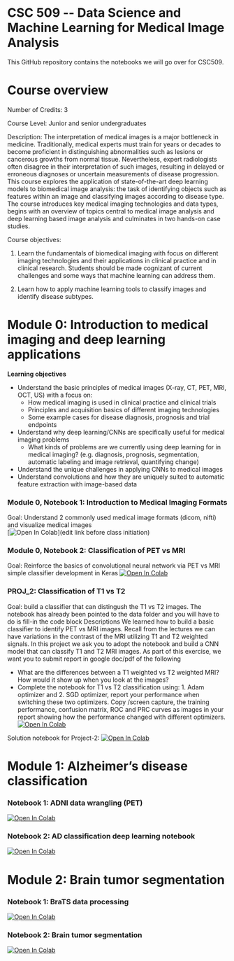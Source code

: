 
# CSC 509 -- Data Science and Machine Learning for Medical Image Analysis

This GitHub repository contains the notebooks we will go over for CSC509. 

# Course overview

Number of Credits: 3

Course Level: Junior and senior undergraduates

Description: The interpretation of medical images is a major bottleneck in medicine. Traditionally, medical experts must train for years or decades to become proficient in distinguishing abnormalities such as lesions or cancerous growths from normal tissue. Nevertheless, expert radiologists often disagree in their interpretation of such images, resulting in delayed or erroneous diagnoses or uncertain measurements of disease progression. This course explores the application of state-of-the-art deep learning models to biomedical image analysis: the task of identifying objects such as features within an image and classifying images according to disease type. The course introduces key medical imaging technologies and data types, begins with an overview of topics central to medical image analysis and deep learning based image analysis and culminates in two hands-on case studies.

Course objectives:
1. Learn the fundamentals of biomedical imaging with focus on different imaging technologies and their applications in clinical practice and in clinical research. Students should be made cognizant of current challenges and some ways that machine learning can address them.

2. Learn how to apply machine learning tools to classify images and identify disease subtypes.



# Module 0: Introduction to medical imaging and deep learning applications
**Learning objectives**
* Understand the basic principles of medical images (X-ray, CT, PET, MRI, OCT, US) with a focus on: 
	* How medical imaging is used in clinical practice and clinical trials
	* Principles and acquisition basics of different imaging technologies
	* Some example cases for disease diagnosis, prognosis and trial endpoints  
* Understand why deep learning/CNNs are specifically useful for medical imaging problems
	* What kinds of problems are we currently using deep learning for in medical imaging? (e.g. diagnosis, prognosis, segmentation, automatic labeling and image retrieval, quantifying change) 
* Understand the unique challenges in applying CNNs to medical images
* Understand convolutions and how they are uniquely suited to automatic feature extraction with image-based data 


### Module 0, Notebook 1: Introduction to Medical Imaging Formats
Goal: Understand 2 commonly used medical image formats (dicom, nifti) and visualize medical images  
[![Open In Colab](https://colab.research.google.com/assets/colab-badge.svg)](edit link before class initiation)

### Module 0, Notebook 2: Classification of PET vs MRI 

Goal: Reinforce the basics of convolutional neural network via PET vs MRI simple classifier development in Keras
[![Open In Colab](https://colab.research.google.com/assets/colab-badge.svg)](https://colab.research.google.com/github/julclu/CSC509/blob/spring_2024/Module0/2_15_2023_Module0_Notebook2_SimpleClassification.ipynb) 

### PROJ_2: Classification of T1 vs T2
Goal: build a classifier that can distingush the T1 vs T2 images. The notebook has already been pointed to the data folder and you will have to do is fill-in the code block
Descriptions
We learned how to build a basic classifier to identify PET vs MRI images. Recall from the lectures we can have variations in the contrast of the MRI utilizing T1 and T2 weighted signals. In this project we ask you to adopt the notebook and build a CNN model that can classify T1 and T2 MRI images. As part of this exercise, we want you to submit report in google doc/pdf of the following
 * What are the differences between a T1 weighted vs T2 weighted MRI? How would it show up when you look at the images?
 * Complete the notebook for T1 vs T2 classification using: 1. Adam optimizer and 2. SGD optimizer, report your performance when switching these two optimizers. Copy /screen capture, the training performance, confusion matrix, ROC and PRC curves as images in your report showing how the performance changed with different optimizers.
[![Open In Colab](https://colab.research.google.com/assets/colab-badge.svg)](https://colab.research.google.com/github/julclu/CSC509/blob/main/Module0/PROJ_2_T1_T2_Classifier.ipynb)

Solution notebook for Project-2: 
[![Open In Colab](https://colab.research.google.com/assets/colab-badge.svg)](https://colab.research.google.com/github/julclu/CSC509/blob/main/Module0/PROJ_2_T1_T2_Classifier_Solution.ipynb)

# Module 1: Alzheimer’s disease classification

### Notebook 1: ADNI data wrangling (PET) 
[![Open In Colab](https://colab.research.google.com/assets/colab-badge.svg)](https://colab.research.google.com/github/julclu/CSC509/blob/main/Module1/Module1_NB1_ADNI_PET_DataWrangling.ipynb)

### Notebook 2: AD classification deep learning notebook 
[![Open In Colab](https://colab.research.google.com/assets/colab-badge.svg)](https://colab.research.google.com/github/julclu/CSC509/blob/main/Module1/Module1_NB2_ADNI_ADClassification.ipynb)

# Module 2: Brain tumor segmentation 
### Notebook 1: BraTS data processing
[![Open In Colab](https://colab.research.google.com/assets/colab-badge.svg)](https://colab.research.google.com/github/julclu/CSC509/blob/main/Module2/Module2_NB1_BraTS_DataProcessing.ipynb)
### Notebook 2: Brain tumor segmentation 
[![Open In Colab](https://colab.research.google.com/assets/colab-badge.svg)](https://colab.research.google.com/github/julclu/CSC509/blob/main/Module2/Module2_NB2_BraTS_TumorSegmentation.ipynb)
